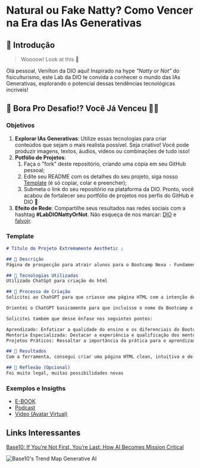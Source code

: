 # Natural ou Fake Natty? Como Vencer na Era das IAs Generativas

## 🚀 Introdução

> Woooow! Look at this 👀

Olá pessoal, Venilton da DIO aqui! Inspirado na hype _"Natty or Not"_ do fisiculturismo, este Lab da DIO te convida a conhecer o mundo das IAs Generativas, explorando o potencial dessas tendências tecnológicas incríveis!

## 🎯 Bora Pro Desafio!? Você Já Venceu 💪🤓

### Objetivos

1. **Explorar IAs Generativas**: Utilize essas tecnologias para criar conteúdos que sejam o mais realista possível. Seja criativo! Você pode produzir imagens, textos, áudios, vídeos ou combinações de tudo isso!
1. **Potfólio de Projetos**:
    1. Faça o "fork" deste repositório, criando uma cópia em seu GitHub pessoal;
    2. Edite seu README com os detalhes do seu projeto, siga nosso [Template](#template) (é só copiar, colar e preencher);
    3. Submeta o link do seu repositório na plataforma da DIO. Pronto, você acabou de fortalecer seu portfólio de projetos nos perfis do GitHub e DIO 🚀
1. **Efeito de Rede**: Compartilhe seus resultados nas redes sociais com a hashtag **#LabDIONattyOrNot**. Não esqueça de nos marcar: [DIO](https://www.linkedin.com/school/dio-makethechange) e [falvojr](https://www.linkedin.com/in/falvojr).

### Template

```markdown
# Título do Projeto Extremamente Aesthetic ;

## 📒 Descrição
Página de prospecção para atrair alunos para o Bootcamp Nexa - Fundamentos de IA Generativa e Claude 3 

## 🤖 Tecnologias Utilizadas
Utilizado ChatGpt para criação do html

## 🧐 Processo de Criação
Solicitei ao ChatGPT para que criasse uma página HTML com a intenção de que as pessoas interessadas pudessem se inscrever.

Orientei o ChatGPT basicamente para que incluísse o nome do Bootcamp e que o mesmo fosse chamativo e vendedor.

Solicitei também que desse ênfase nos seguintes pontos:

Aprendizado: Enfatizar a qualidade do ensino e os diferenciais do Bootcamp.
Mentoria Especializada: Destacar a experiência e qualificação dos mentores.
Projetos Práticos: Ressaltar a importância da prática para o aprendizado e a relevância dos projetos para o mercado de trabalho.

## 🚀 Resultados
Com a ferramenta, consegui criar uma página HTML clean, intuitiva e de fácil uso, mesmo sem ter experiência em programação.

## 💭 Reflexão (Opcional)
Foi muito legal, muitas possibilidades novas
```

### Exemplos e Insigths

- [E-BOOK](/exemplos/E-BOOK.md)
- [Podcast](/exemplos/PODCAST.md)
- [Vídeo (Avatar Virtual)](/exemplos/VIDEO.md)

## Links Interessantes

[Base10: If You’re Not First, You’re Last: How AI Becomes Mission Critical](https://base10.vc/post/generative-ai-mission-critical/)

![Base10's Trend Map Generative AI](https://github.com/digitalinnovationone/lab-natty-or-not/assets/730492/f4df26e8-f8f7-4419-8252-c69d73ea930c)
